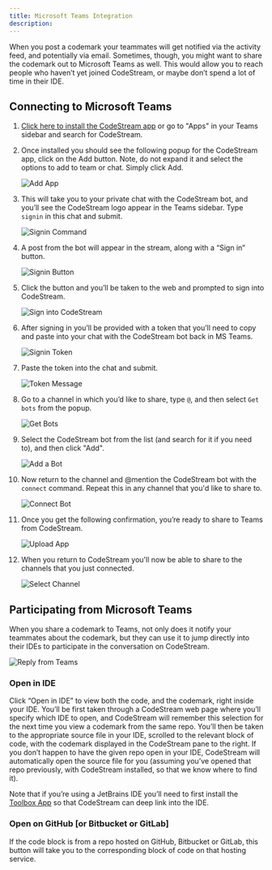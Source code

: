 ```yaml
---
title: Microsoft Teams Integration
description: 
---
```


When you post a codemark your teammates will get notified via the activity feed,
and potentially via email. Sometimes, though, you might want to share the
codemark out to Microsoft Teams as well. This would allow you to reach people
who haven’t yet joined CodeStream, or maybe don’t spend a lot of time in their
IDE. 

## Connecting to Microsoft Teams

1. [Click here to install the CodeStream
   app](https://teams.microsoft.com/l/app/7cf49ab7-8b65-4407-b494-f02b525eef2b?source=store-copy-link)
   or go to "Apps" in your Teams sidebar and search for CodeStream.

1. Once installed you should see the following popup for the CodeStream app,
   click on the Add button. Note, do not expand it and select the options to add
   to team or chat. Simply click Add.

	![Add App](../assets/images/MSTCSAppPage.png)

1. This will take you to your private chat with the CodeStream bot, and you’ll
   see the CodeStream logo appear in the Teams sidebar. Type `signin` in this
   chat and submit.

	![Signin Command](../assets/images/MSTSigninMsg.png)

1. A post from the bot will appear in the stream, along with a “Sign in” button.

	![Signin Button](../assets/images/MSTSigninButton.png)

1. Click the button and you’ll be taken to the web and prompted to sign into
   CodeStream. 

	![Sign into CodeStream](../assets/images/MSTCSSigninPage.png)

1. After signing in you’ll be provided with a token that you’ll need to copy and
   paste into your chat with the CodeStream bot back in MS Teams. 

	![Signin Token](../assets/images/MSTSigninToken.png)

1. Paste the token into the chat and submit.

	![Token Message](../assets/images/MSTTokenMsg.png)

1. Go to a channel in which you’d like to share, type `@`, and then select `Get
   bots` from the popup. 

	![Get Bots](../assets/images/MSTGetBots.png)

1. Select the CodeStream bot from the list (and search for it if you need to),
   and then click "Add".

	![Add a Bot](../assets/images/MSTAddABot.png)

1. Now return to the channel and @mention the CodeStream bot with the `connect`
   command. Repeat this in any channel that you'd like to share to.

	![Connect Bot](../assets/images/MSTConnectBot1.png)

1. Once you get the following confirmation, you’re ready to share to Teams from
   CodeStream.

	![Upload App](../assets/images/MSTConnected1.png)

1. When you return to CodeStream you'll now be able to share to the channels
   that you just connected.

	![Select Channel](../assets/images/MSTSelectChannel.png)

## Participating from Microsoft Teams

When you share a codemark to Teams, not only does it notify your teammates about
the codemark, but they can use it to jump directly into their IDEs to
participate in the conversation on CodeStream.

![Reply from Teams](../assets/images/ShareOnMST1.png)

### Open in IDE

Click “Open in IDE” to view both the code, and the codemark, right inside your
IDE. You’ll be first taken through a CodeStream web page where you’ll specify
which IDE to open, and CodeStream will remember this selection for the next time
you view a codemark from the same repo. You’ll then be taken to the appropriate
source file in your IDE, scrolled to the relevant block of code, with the
codemark displayed in the CodeStream pane to the right. If you don’t happen to
have the given repo open in your IDE, CodeStream will automatically open the
source file for you (assuming you’ve opened that repo previously, with
CodeStream installed, so that we know where to find it).

Note that if you’re using a JetBrains IDE you’ll need to first install the
[Toolbox App](https://www.jetbrains.com/toolbox-app/) so that CodeStream can
deep link into the IDE.

### Open on GitHub [or Bitbucket or GitLab]

If the code block is from a repo hosted on GitHub, Bitbucket or GitLab, this
button will take you to the corresponding block of code on that hosting service.
